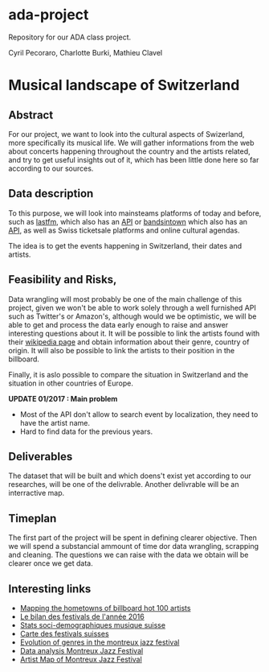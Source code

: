 # ada-project
Repository for our ADA class project.

Cyril Pecoraro, Charlotte Burki, Mathieu Clavel

# Musical landscape of Switzerland

## Abstract
For our project, we want to look into the cultural aspects of Swizerland, more specifically its musical life. We will gather informations from the web about concerts happening throughout the country and the artists related, and try to get useful insights out of it, which has been little done here so far according to our sources.

## Data description 
To this purpose, we will look into mainsteams platforms of today and before, such as [lastfm](http://www.last.fm), which also has an [API](http://www.last.fm/api) or [bandsintown](http://news.bandsintown.com/home) which also has an [API](https://www.bandsintown.com/api/overview), as well as Swiss ticketsale platforms and online cultural agendas.

The idea is to get the events happening in Switzerland, their dates and artists.

## Feasibility and Risks, 
Data wrangling will most probably be one of the main challenge of this project, given we won't be able to work solely through a well furnished API such as Twitter's or Amazon's, although would we be optimistic, we will be able to get and process the data early enough to raise and answer interesting questions about it.
It will be possible to link the artists found with their [wikipedia page](https://www.wikipedia.org) and obtain information about their genre, country of origin.
It will also be possible to link the artists to their position in the billboard.

Finally, it is aslo possible to compare the situation in Switzerland and the situation in other countries of Europe.

**UPDATE 01/2017 : Main problem**
- Most of the API don't allow to search event by localization, they need to have the artist name.
- Hard to find data for the previous years.

## Deliverables
The dataset that will be built and which doens't exist yet according to our researches, will be one of the delivrable.
Another delivrable will be an interractive map.

## Timeplan
The first part of the project will be spent in defining clearer objective. Then we will spend a substancial ammount of time dor data wrangling, scrapping and cleaning. The questions we can raise with the data we obtain will be clearer once we get data.

## Interesting links
- [Mapping the hometowns of billboard hot 100 artists](http://thedataface.com/mapping-the-hometowns-of-billboard-hot-100-artsts/)
- [Le bilan des festivals de l'année 2016](http://www.touslesfestivals.com/actualites/le-bilan-des-festivals-de-lannee-2016-121216)
- [Stats soci-demographiques musique suisse](https://www.bfs.admin.ch/bfs/fr/home/statistiques/culture-medias-societe-information-sport.assetdetail.282381.html)
- [Carte des festivals suisses](https://www.festigo.ch/#!/fr/festimap/all)
- [Evolution of genres in the montreux jazz festival](http://kirellbenzi.com/blog/evolution-of-genres-in-the-montreux-jazz-festival/)
- [Data analysis Montreux Jazz Festival](http://kirellbenzi.com/blog/hello-montreux-jazz-festival/)
- [Artist Map of Montreux Jazz Festival](http://kirellbenzi.com/blog/montreux-jazz-festival-artists-map/)
